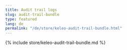 ```yaml
---
title: Audit trail logs
slug: audit-trail-bundle
type: featured
lang: de
permalink: "/de/store/keleo-audit-trail-bundle.html"
---
```


{% include store/keleo-audit-trail-bundle.md %}
